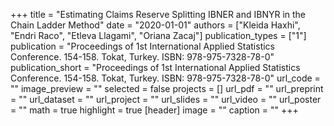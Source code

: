 +++
title = "Estimating Claims Reserve Splitting IBNER and IBNYR in the Chain Ladder Method"
date = "2020-01-01"
authors = ["Kleida Haxhi", "Endri Raco", "Etleva Llagami", "Oriana Zacaj"]
publication_types = ["1"]
publication = "Proceedings of 1st International Applied Statistics Conference.  154-158. Tokat, Turkey. ISBN: 978-975-7328-78-0"
publication_short = "Proceedings of 1st International Applied Statistics Conference.  154-158. Tokat, Turkey. ISBN: 978-975-7328-78-0"
url_code = ""
image_preview = ""
selected = false
projects = []
url_pdf = ""
url_preprint = ""
url_dataset = ""
url_project = ""
url_slides = ""
url_video = ""
url_poster = ""
math = true
highlight = true
[header]
image = ""
caption = ""
+++
